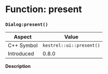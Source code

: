 
# Function: present
### `Dialog:present()`

| Aspect | Value |
| --- | --- |
| C++ Symbol | `kestrel::ui::present()` |
| Introduced | 0.8.0 |

**Description**


